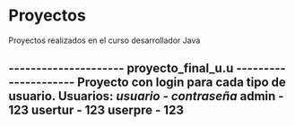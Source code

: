 # Proyectos
Proyectos realizados en el curso desarrollador Java


---------------------   proyecto_final_u.u    ---------------------
Proyecto con login para cada tipo de usuario.
Usuarios:
_usuario - contraseña_
admin   - 123
usertur  - 123
userpre  - 123
-------------------------------------------------------------------
